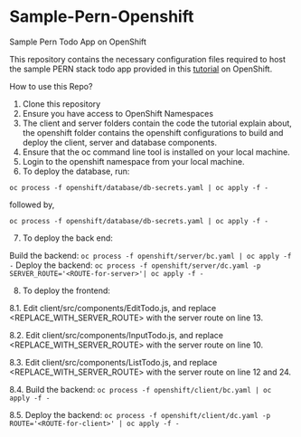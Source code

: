 # Sample-Pern-Openshift
Sample Pern Todo App on OpenShift

This repository contains the necessary configuration files required to host the sample PERN stack todo app provided in this [tutorial](https://www.youtube.com/watch?v=ldYcgPKEZC8) on OpenShift.

How to use this Repo?

1. Clone this repository
2. Ensure you have access to OpenShift Namespaces
3. The client and server folders contain the code the tutorial explain about, the openshift folder contains the openshift configurations to build and deploy the client, server and database components.
4. Ensure that the oc command line tool is installed on your local machine.
5. Login to the openshift namespace from your local machine.
6. To deploy the database, run:

` oc process -f openshift/database/db-secrets.yaml | oc apply -f - `

followed by,

` oc process -f openshift/database/db-secrets.yaml | oc apply -f - `

7. To deploy the back end:

Build the backend:
 ` oc process -f openshift/server/bc.yaml | oc apply -f - `
Deploy the backend:
 ` oc process -f openshift/server/dc.yaml -p SERVER_ROUTE='<ROUTE-for-server>'| oc apply -f - `

8. To deploy the frontend:

 8.1. Edit client/src/components/EditTodo.js, and replace <REPLACE_WITH_SERVER_ROUTE> with the server route on line 13.
 
 8.2. Edit client/src/components/InputTodo.js, and replace <REPLACE_WITH_SERVER_ROUTE> with the server route on line 10.
 
 8.3. Edit client/src/components/ListTodo.js, and replace <REPLACE_WITH_SERVER_ROUTE> with the server route on line 12 and 24.
 
 8.4. Build the backend:
  ` oc process -f openshift/client/bc.yaml | oc apply -f - `
  
 8.5. Deploy the backend:
 ` oc process -f openshift/client/dc.yaml -p ROUTE='<ROUTE-for-client>' | oc apply -f - `
